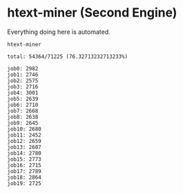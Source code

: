 # htext-miner (Second Engine)

Everything doing here is automated.

```
htext-miner

total: 54364/71225 (76.32713232713233%)

job0: 2982
job1: 2746
job2: 2575
job3: 2716
job4: 3001
job5: 2639
job6: 2710
job7: 2668
job8: 2638
job9: 2645
job10: 2680
job11: 2452
job12: 2659
job13: 2607
job14: 2780
job15: 2773
job16: 2715
job17: 2789
job18: 2864
job19: 2725
```